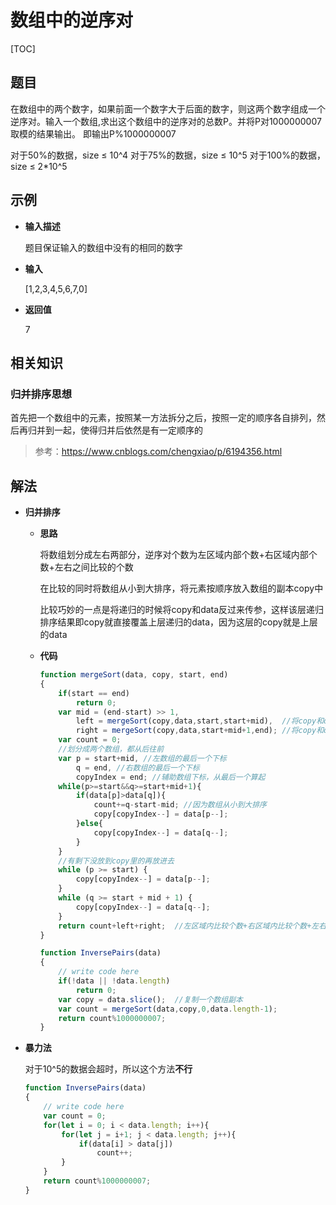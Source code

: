 # 数组中的逆序对

[TOC]

## 题目

在数组中的两个数字，如果前面一个数字大于后面的数字，则这两个数字组成一个逆序对。输入一个数组,求出这个数组中的逆序对的总数P。并将P对1000000007取模的结果输出。 即输出P%1000000007


对于50%的数据，size ≤ 10^4
对于75%的数据，size ≤ 10^5
对于100%的数据，size ≤ 2\*10^5



## 示例

- **输入描述**

  题目保证输入的数组中没有的相同的数字

- **输入**

  [1,2,3,4,5,6,7,0]

- **返回值**

  7



## 相关知识

### 归并排序思想

首先把一个数组中的元素，按照某一方法拆分之后，按照一定的顺序各自排列，然后再归并到一起，使得归并后依然是有一定顺序的

> 参考：https://www.cnblogs.com/chengxiao/p/6194356.html



## 解法


- **归并排序**

  - **思路**

    将数组划分成左右两部分，逆序对个数为左区域内部个数+右区域内部个数+左右之间比较的个数

    在比较的同时将数组从小到大排序，将元素按顺序放入数组的副本copy中

    比较巧妙的一点是将递归的时候将copy和data反过来传参，这样该层递归排序结果即copy就直接覆盖上层递归的data，因为这层的copy就是上层的data

  - **代码**

    ```javascript
    function mergeSort(data, copy, start, end)
    {
        if(start == end)
            return 0;
        var mid = (end-start) >> 1,
            left = mergeSort(copy,data,start,start+mid),  //将copy和data反过来传参数
            right = mergeSort(copy,data,start+mid+1,end); //将copy和data反过来传参数
        var count = 0;
        //划分成两个数组，都从后往前
        var p = start+mid, //左数组的最后一个下标
            q = end, //右数组的最后一个下标
            copyIndex = end; //辅助数组下标，从最后一个算起
        while(p>=start&&q>=start+mid+1){
            if(data[p]>data[q]){
                count+=q-start-mid; //因为数组从小到大排序
                copy[copyIndex--] = data[p--];
            }else{
                copy[copyIndex--] = data[q--];
            }
        }
        //有剩下没放到copy里的再放进去
        while (p >= start) {
            copy[copyIndex--] = data[p--];
        }
        while (q >= start + mid + 1) {
            copy[copyIndex--] = data[q--];
        }
        return count+left+right;  //左区域内比较个数+右区域内比较个数+左右区域之间比较个数
    }
    
    function InversePairs(data)
    {
        // write code here
        if(!data || !data.length)
            return 0;
        var copy = data.slice();  //复制一个数组副本
        var count = mergeSort(data,copy,0,data.length-1);
        return count%1000000007;
    }
    ```
- **暴力法**

  对于10^5的数据会超时，所以这个方法**不行**

  ```javascript
  function InversePairs(data)
  {
      // write code here
      var count = 0;
      for(let i = 0; i < data.length; i++){
          for(let j = i+1; j < data.length; j++){
              if(data[i] > data[j])
                  count++;
          }
      }
      return count%1000000007;
  }
  ```
  